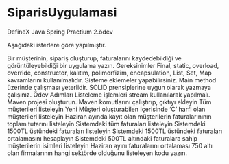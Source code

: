 # SiparisUygulamasi
DefineX Java Spring Practium 2.ödev

Aşağıdaki isterlere göre yapılmıştır.

Bir müşterinin, sipariş oluşturup, faturalarını kaydedebildiği ve görüntüleyebildiği bir uygulama yazın. 
Gereksinimler
Final, static, overload, override, constructor, kalıtım, polimorfizim, encapsulation, List, Set, Map kavramlarını kullanılmalıdır. 
Sisteme eklemeler yapabilirsiniz.
Main method üzerinde çalışması yeterlidir. 
SOLID prensiplerine uygun olarak yazmaya çalışınız. 
Ödev Adımları
Listeleme işlemleri stream kullanılarak yapılmalı.
Maven projesi oluşturun.
Maven komutlarını çalıştırıp, çıktıyı ekleyin
Tüm müşterileri listeleyin 
Yeni Müşteri oluşturabilen
İçerisinde ‘C’ harfi olan müşterileri listeleyin
Haziran ayında kayıt olan müşterilerin faturalarınının toplam tutarını listeleyin
Sistemdeki tüm faturaları listeleyin
Sistemdeki 1500TL üstündeki faturaları listeleyin
Sistemdeki 1500TL üstündeki faturaları ortalamasını hesaplayın
Sistemdeki 500TL altındaki faturalara sahip müşterilerin isimleri listeleyin
Haziran ayını faturalarını ortalaması 750 altı olan firmalarının hangi sektörde olduğunu listeleyen kodu yazın.
